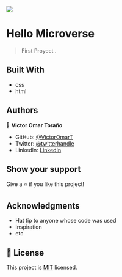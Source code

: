 
 ![](https://img.shields.io/badge/Microverse-blueviolet)

# Hello Microverse

> First Proyect .



## Built With

- css
- html



## Authors

👤 **Victor Omar Toraño**

- GitHub: [@VictorOmarT](https://github.com/VictorOmarT)
- Twitter: [@twitterhandle](https://twitter.com/twitterhandle)
- LinkedIn: [LinkedIn](https://www.linkedin.com/in/victoromartm/)




## Show your support

Give a ⭐️ if you like this project!

## Acknowledgments

- Hat tip to anyone whose code was used
- Inspiration
- etc

## 📝 License

This project is [MIT](./MIT.md) licensed. 
